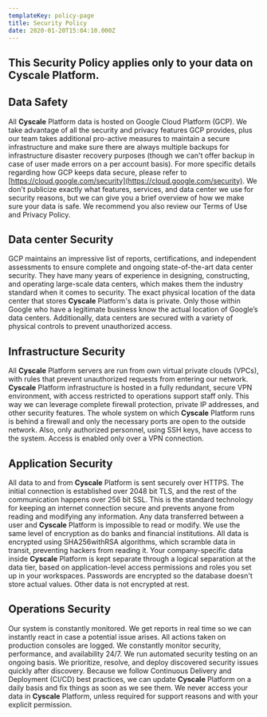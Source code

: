 ```yaml
---
templateKey: policy-page
title: Security Policy
date: 2020-01-20T15:04:10.000Z
---
```


## This Security Policy applies only to your data on **Cyscale** Platform.

## Data Safety

All **Cyscale** Platform data is hosted on Google Cloud Platform (GCP). We take advantage of all the security and privacy features GCP provides, plus our team takes additional pro-active measures to maintain a secure infrastructure and make sure there are always multiple backups for infrastructure disaster recovery purposes (though we can't offer backup in case of user made errors on a per account basis). For more specific details regarding how GCP keeps data secure, please refer to [https://cloud.google.com/security](https://cloud.google.com/security). We don't publicize exactly what features, services, and data center we use for security reasons, but we can give you a brief overview of how we make sure your data is safe. We recommend you also review our Terms of Use and Privacy Policy.

## Data center Security

GCP maintains an impressive list of reports, certifications, and independent assessments to ensure complete and ongoing state-of-the-art data center security. They have many years of experience in designing, constructing, and operating large-scale data centers, which makes them the industry standard when it comes to security. The exact physical location of the data center that stores **Cyscale** Platform's data is private. Only those within Google who have a legitimate business know the actual location of Google’s data centers. Additionally, data centers are secured with a variety of physical controls to prevent unauthorized access.

## Infrastructure Security

All **Cyscale** Platform servers are run from own virtual private clouds (VPCs), with rules that prevent unauthorized requests from entering our network. **Cyscale** Platform infrastructure is hosted in a fully redundant, secure VPN environment, with access restricted to operations support staff only. This way we can leverage complete firewall protection, private IP addresses, and other security features. The whole system on which **Cyscale** Platform runs is behind a firewall and only the necessary ports are open to the outside network. Also, only authorized personnel, using SSH keys, have access to the system. Access is enabled only over a VPN connection.

## Application Security

All data to and from **Cyscale** Platform is sent securely over HTTPS. The initial connection is established over 2048 bit TLS, and the rest of the communication happens over 256 bit SSL. This is the standard technology for keeping an internet connection secure and prevents anyone from reading and modifying any information. Any data transferred between a user and **Cyscale** Platform is impossible to read or modify. We use the same level of encryption as do banks and financial institutions. All data is encrypted using SHA256withRSA algorithms, which scramble data in transit, preventing hackers from reading it. Your company-specific data inside **Cyscale** Platform is kept separate through a logical separation at the data tier, based on application-level access permissions and roles you set up in your workspaces. Passwords are encrypted so the database doesn't store actual values. Other data is not encrypted at rest.

## Operations Security

Our system is constantly monitored. We get reports in real time so we can instantly react in case a potential issue arises. All actions taken on production consoles are logged. We constantly monitor security, performance, and availability 24/7. We run automated security testing on an ongoing basis. We prioritize, resolve, and deploy discovered security issues quickly after discovery. Because we follow Continuous Delivery and Deployment (CI/CD) best practices, we can update **Cyscale** Platform on a daily basis and fix things as soon as we see them. We never access your data in **Cyscale** Platform, unless required for support reasons and with your explicit permission.
